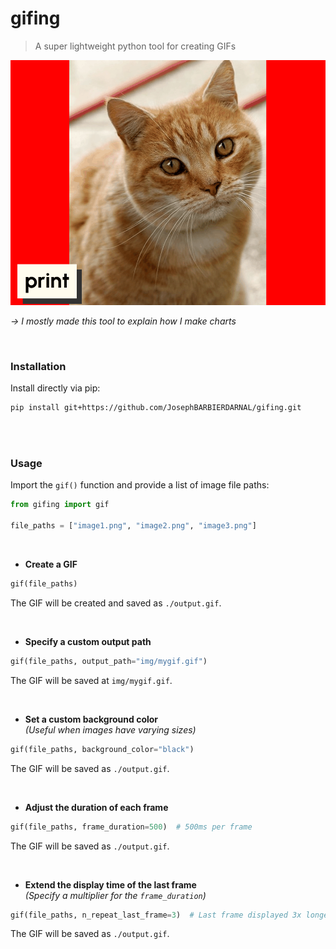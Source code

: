 # gifing

> A super lightweight python tool for creating GIFs

![](img/output.gif)

_&#8594; I mostly made this tool to explain how I make charts_

<br>

### Installation

Install directly via pip:

```bash
pip install git+https://github.com/JosephBARBIERDARNAL/gifing.git
```

<br><br>

### Usage

Import the `gif()` function and provide a list of image file paths:

```python
from gifing import gif

file_paths = ["image1.png", "image2.png", "image3.png"]
```

<br>

- **Create a GIF**

```python
gif(file_paths)
```

The GIF will be created and saved as `./output.gif`.

<br>

- **Specify a custom output path**

```python
gif(file_paths, output_path="img/mygif.gif")
```

The GIF will be saved at `img/mygif.gif`.

<br>

- **Set a custom background color**  
  _(Useful when images have varying sizes)_

```python
gif(file_paths, background_color="black")
```

The GIF will be saved as `./output.gif`.

<br>

- **Adjust the duration of each frame**

```python
gif(file_paths, frame_duration=500)  # 500ms per frame
```

The GIF will be saved as `./output.gif`.

<br>

- **Extend the display time of the last frame**  
  _(Specify a multiplier for the `frame_duration`)_

```python
gif(file_paths, n_repeat_last_frame=3)  # Last frame displayed 3x longer
```

The GIF will be saved as `./output.gif`.
